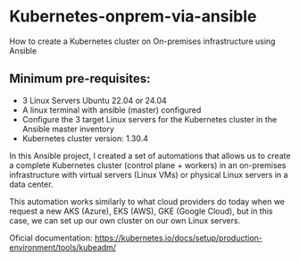 # Kubernetes-onprem-via-ansible
How to create a Kubernetes cluster on On-premises infrastructure using Ansible

## Minimum pre-requisites:

- 3 Linux Servers Ubuntu 22.04 or 24.04
- A linux terminal with ansible (master) configured
- Configure the 3 target Linux servers for the Kubernetes cluster in the Ansible master inventory
- Kubernetes cluster version: 1.30.4


In this Ansible project, I created a set of automations that allows us to create a complete Kubernetes cluster (control plane + workers) in an on-premises infrastructure with virtual servers (Linux VMs) or physical Linux servers in a data center.

This automation works similarly to what cloud providers do today when we request a new AKS (Azure), EKS (AWS), GKE (Google Cloud), but in this case, we can set up our own cluster on our own Linux servers.


Oficial documentation: https://kubernetes.io/docs/setup/production-environment/tools/kubeadm/
